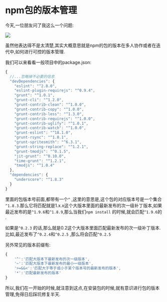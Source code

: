 # npm包的版本管理 



今天,一位朋友问了我这么一个问题:

![](/Users/toti/Downloads/包管理.jpeg)



虽然他表达得不是太清楚,其实大概意思就是npm的包的版本在多人协作或者在迭代中,如何进行可控的版本管理.



我们可以来看看一般项目中的package.json:

```js
{
  //...忽略掉不必要的信息
  "devDependencies": {
    "eslint": "^2.8.0",
    "eslint-plugin-requirejs": "^0.9.4",
    "grunt": "^1.0.1",
    "grunt-cli": "^1.2.0",
    "grunt-contrib-clean": "^1.0.0",
    "grunt-contrib-copy": "^1.0.0",
    "grunt-contrib-less": "^1.3.0",
    "grunt-contrib-requirejs": "^1.0.0",
    "grunt-contrib-uglify": "^1.0.1",
    "grunt-contrib-watch": "^1.0.0",
    "grunt-eslint": "^18.1.0",
    "grunt-rsync": "^1.0.1",
    "grunt-spritesmith": "^6.3.1",
    "grunt-string-replace": "^1.2.1",
    "grunt-tmodjs": "^0.1.5",
    "jit-grunt": "^0.10.0",
    "time-grunt": "^1.2.1",
    "tmodjs": "^1.0.4"
  },
  "dependencies": {
    "underscore": "^1.8.3"
  }
}
```



里面的包版本号前面,都带有一个`^` ,这里的意思是,这个包的对应版本号是一个集合`^1.8.3`.那么它将匹配就是1.x.x这个大版本里面的最新发布的次一级补丁版本,如果最近发布的是`^1.9.6`和`^1.8.9`,那么当我们`npm install` 的时候,就会匹配`^1.9.6`的 .



如果是`^0.2.3` 的话,那么就是0.2这个大版本里面匹配最新发布的次一级补丁版本.比如,最近发布了`^0.2.4`和`^0.2.5` ,那么将会匹配`^0.2.5`  



另外常见的版本前缀有:

```js
{
	'^':'匹配大版本下最新发布的次一级版本',
	'~':'匹配大版本下最新发布的最小一级版本',
    '>=&&<':'匹配大于等于或小于某个版本号的最新发布的版本',
    '*':'匹配最新发布的版本'
}
```



所以,我们在一开始的时候,就注意到这点,在安装包的时候,就有意识进行包的版本管理,免得日后踩坑修复半天.

